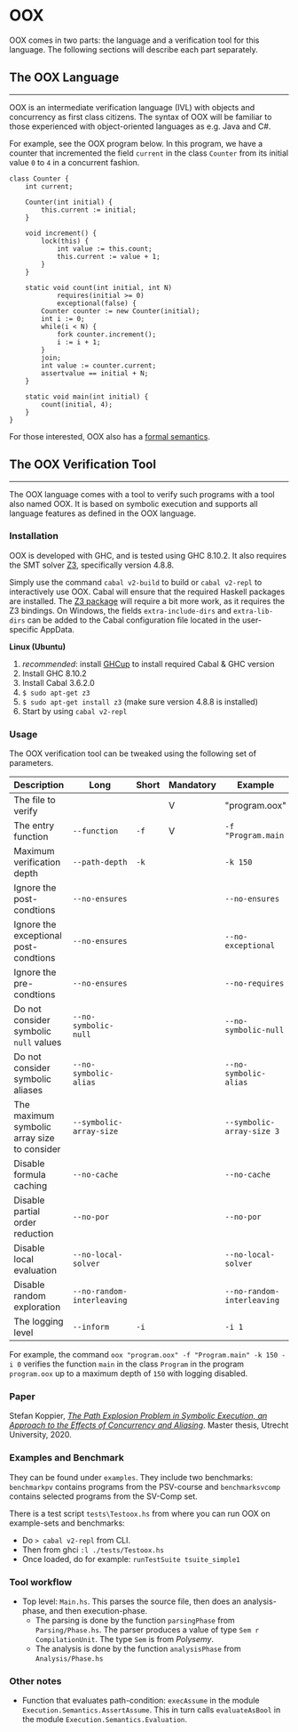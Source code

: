 # OOX
OOX comes in two parts: the language and a verification tool for this language. The following sections will describe each part separately.

## The OOX Language

---

OOX is an intermediate verification language (IVL) with objects and concurrency as first class citizens. The syntax of OOX will be familiar to those experienced with object-oriented languages as e.g. Java and C#.

For example, see the OOX program below. In this program, we have a counter that incremented the field `current` in the class `Counter` from its initial value `0` to `4` in a concurrent fashion.

```none
class Counter {
    int current;

    Counter(int initial) {
        this.current := initial;
    }

    void increment() {
        lock(this) {
            int value := this.count;
            this.current := value + 1;
        }
    }

    static void count(int initial, int N)
            requires(initial >= 0)
            exceptional(false) {
        Counter counter := new Counter(initial);
        int i := 0;
        while(i < N) {
            fork counter.increment();
            i := i + 1;
        }
        join;
        int value := counter.current;
        assertvalue == initial + N;
    }

    static void main(int initial) {
        count(initial, 4);
    }
}
```

For those interested, OOX also has a [formal semantics](https://dspace.library.uu.nl/bitstream/handle/1874/396688/thesis.pdf?sequence=1).

## The OOX Verification Tool

---

The OOX language comes with a tool to verify such programs with a tool also named OOX. It is based on symbolic execution and supports all language features as defined in the OOX language.

### Installation
OOX is developed with GHC, and is tested using GHC 8.10.2. It also requires the SMT solver [Z3](https://github.com/Z3Prover/z3), specifically version 4.8.8.

Simply use the command `cabal v2-build` to build or `cabal v2-repl` to interactively use OOX. Cabal will ensure that the required Haskell packages are installed. The [Z3 package](https://hackage.haskell.org/package/z3) will require a bit more work, as it requires the Z3 bindings. On Windows, the fields `extra-include-dirs` and `extra-lib-dirs` can be added to the Cabal configuration file located in the user-specific AppData.

**Linux (Ubuntu)**
1. _recommended_: install [GHCup](https://www.haskell.org/ghcup/) to install required Cabal & GHC version
2. Install GHC 8.10.2
3. Install Cabal 3.6.2.0
4. `$ sudo apt-get z3`
5. `$ sudo apt-get install z3` (make sure version 4.8.8 is installed)
6. Start by using `cabal v2-repl`

### Usage

The OOX verification tool can be tweaked using the following set of parameters.

| Description | Long | Short | Mandatory | Example |
| -           | -    | -     | -         | -       |
| The file to verify |            |       | V         | "program.oox" |
| The entry function | `--function` | `-f`    | V | `-f "Program.main` |
| Maximum verification depth | `--path-depth` | `-k` |  | `-k 150` |
| Ignore the post-condtions | `--no-ensures` | | | `--no-ensures` |
| Ignore the exceptional post-condtions | `--no-ensures` | | | `--no-exceptional` |
| Ignore the pre-condtions | `--no-ensures` | | | `--no-requires` |
| Do not consider symbolic `null`  values | `--no-symbolic-null` | | | `--no-symbolic-null` |
| Do not consider symbolic  aliases | `--no-symbolic-alias` | | | `--no-symbolic-alias` |
| The maximum symbolic array size to consider | `--symbolic-array-size` | | | `--symbolic-array-size 3` |
| Disable formula caching | `--no-cache` | | | `--no-cache` |
| Disable partial order reduction | `--no-por` | | | `--no-por` |
| Disable local evaluation | `--no-local-solver` | | | `--no-local-solver` |
| Disable random exploration | `--no-random-interleaving` | | | `--no-random-interleaving` |
| The logging level | `--inform` | `-i` | | `-i 1` |

For example, the command `oox "program.oox" -f "Program.main" -k 150 -i 0` verifies the function `main` in the class `Program` in the program `program.oox` up to a maximum depth of `150` with logging disabled.

### Paper

Stefan Koppier, [_The Path Explosion Problem in Symbolic Execution, an Approach to the Effects of Concurrency and Aliasing_](./doc/koppier_thesis.pdf). Master thesis, Utrecht University, 2020.

### Examples and Benchmark

They can be found under `examples`. They include two benchmarks: `benchmarkpv` contains programs from the PSV-course and `benchmarksvcomp` contains selected programs from the SV-Comp set.

There is a test script  `tests\Testoox.hs` from where you can run OOX on example-sets and benchmarks:

* Do `> cabal v2-repl` from CLI.
* Then from ghci `:l ./tests/Testoox.hs`
* Once loaded, do for example: `runTestSuite tsuite_simple1`


### Tool workflow

* Top level: `Main.hs`. This parses the source file, then does an analysis-phase, and then execution-phase.
   * The parsing is done by the function `parsingPhase` from `Parsing/Phase.hs`. The parser produces a value of type `Sem r CompilationUnit`. The type `Sem` is from _Polysemy_.
   * The analysis is done by the function `analysisPhase` from `Analysis/Phase.hs`

### Other notes

* Function that evaluates path-condition: `execAssume` in the module `Execution.Semantics.AssertAssume`. This in turn calls `evaluateAsBool` in the module `Execution.Semantics.Evaluation`.
